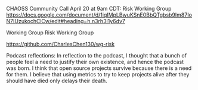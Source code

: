 CHAOSS Community Call
April 20 at 9am CDT: Risk Working Group
https://docs.google.com/document/d/1iqIMpLBwuKSnE0BbQTgbsb9Im87IoN7IUzukochClCw/edit#heading=h.n3rh3l1y6dv7

Working Group
Risk Working Group

https://github.com/CharlesChen130/wg-risk

Podcast reflections:
In reflection to the podcast, I thought that a bunch of people feel a need to justify their own existence, and hence the podcast was born. I  think that open source projects survive because there is a need for them. I believe that using metrics to try to keep projects alive after they should have died only delays their death.
